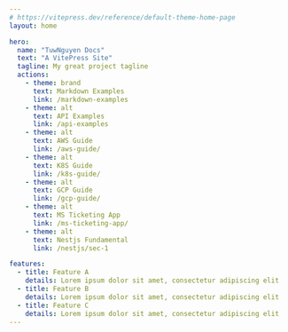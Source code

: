 ```yaml
---
# https://vitepress.dev/reference/default-theme-home-page
layout: home

hero:
  name: "TuwNguyen Docs"
  text: "A VitePress Site"
  tagline: My great project tagline
  actions:
    - theme: brand
      text: Markdown Examples
      link: /markdown-examples
    - theme: alt
      text: API Examples
      link: /api-examples
    - theme: alt
      text: AWS Guide
      link: /aws-guide/
    - theme: alt
      text: K8S Guide
      link: /k8s-guide/
    - theme: alt
      text: GCP Guide
      link: /gcp-guide/
    - theme: alt
      text: MS Ticketing App
      link: /ms-ticketing-app/
    - theme: alt
      text: Nestjs Fundamental
      link: /nestjs/sec-1

features:
  - title: Feature A
    details: Lorem ipsum dolor sit amet, consectetur adipiscing elit
  - title: Feature B
    details: Lorem ipsum dolor sit amet, consectetur adipiscing elit
  - title: Feature C
    details: Lorem ipsum dolor sit amet, consectetur adipiscing elit
---
```


